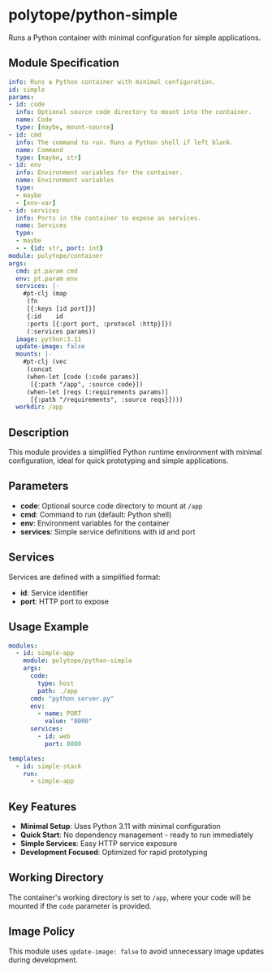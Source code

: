 # polytope/python-simple

Runs a Python container with minimal configuration for simple applications.

## Module Specification

```yml
info: Runs a Python container with minimal configuration.
id: simple
params:
- id: code
  info: Optional source code directory to mount into the container.
  name: Code
  type: [maybe, mount-source]
- id: cmd
  info: The command to run. Runs a Python shell if left blank.
  name: Command
  type: [maybe, str]
- id: env
  info: Environment variables for the container.
  name: Environment variables
  type:
  - maybe
  - [env-var]
- id: services
  info: Ports in the container to expose as services.
  name: Services
  type:
  - maybe
  - - {id: str, port: int}
module: polytope/container
args:
  cmd: pt.param cmd
  env: pt.param env
  services: |-
    #pt-clj (map
     (fn
     [{:keys [id port]}]
     {:id    id
     :ports [{:port port, :protocol :http}]})
     (:services params))
  image: python:3.11
  update-image: false
  mounts: |-
    #pt-clj (vec
     (concat
     (when-let [code (:code params)]
      [{:path "/app", :source code}])
     (when-let [reqs (:requirements params)]
      [{:path "/requirements", :source reqs}])))
  workdir: /app
```

## Description

This module provides a simplified Python runtime environment with minimal configuration, ideal for quick prototyping and simple applications.

## Parameters

- **code**: Optional source code directory to mount at `/app`
- **cmd**: Command to run (default: Python shell)
- **env**: Environment variables for the container
- **services**: Simple service definitions with id and port

## Services

Services are defined with a simplified format:
- **id**: Service identifier
- **port**: HTTP port to expose

## Usage Example

```yaml
modules:
  - id: simple-app
    module: polytope/python-simple
    args:
      code:
        type: host
        path: ./app
      cmd: "python server.py"
      env:
        - name: PORT
          value: "8000"
      services:
        - id: web
          port: 8000

templates:
  - id: simple-stack
    run:
      - simple-app
```

## Key Features

- **Minimal Setup**: Uses Python 3.11 with minimal configuration
- **Quick Start**: No dependency management - ready to run immediately
- **Simple Services**: Easy HTTP service exposure
- **Development Focused**: Optimized for rapid prototyping

## Working Directory

The container's working directory is set to `/app`, where your code will be mounted if the `code` parameter is provided.

## Image Policy

This module uses `update-image: false` to avoid unnecessary image updates during development.
